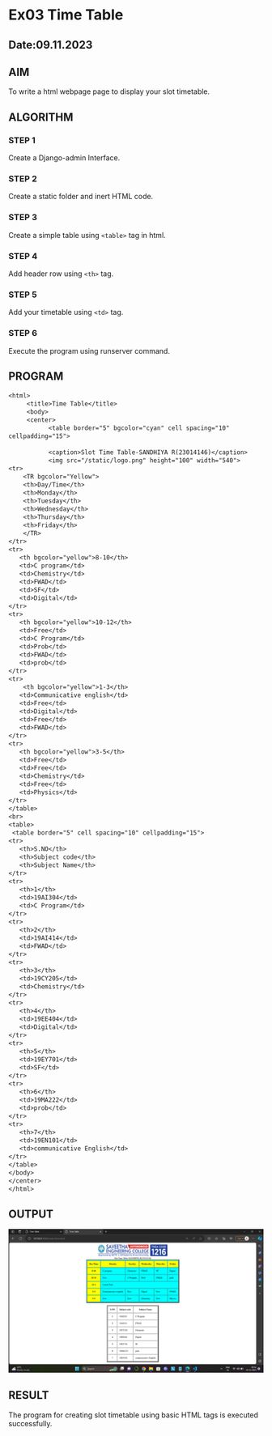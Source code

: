 # Ex03 Time Table
## Date:09.11.2023

## AIM
To write a html webpage page to display your slot timetable.

## ALGORITHM
### STEP 1
Create a Django-admin Interface.

### STEP 2
Create a static folder and inert HTML code.

### STEP 3
Create a simple table using ```<table>``` tag in html.

### STEP 4
Add header row using ```<th>``` tag.

### STEP 5
Add your timetable using ```<td>``` tag.

### STEP 6
Execute the program using runserver command.

## PROGRAM
```
<html>
     <title>Time Table</title>
     <body>
     <center>
           <table border="5" bgcolor="cyan" cell spacing="10" cellpadding="15">
          
           <caption>Slot Time Table-SANDHIYA R(23014146)</caption>
           <img src="/static/logo.png" height="100" width="540"> 
<tr>
    <TR bgcolor="Yellow">
    <th>Day/Time</th>
    <th>Monday</th>
    <th>Tuesday</th>
    <th>Wednesday</th>
    <th>Thursday</th>
    <th>Friday</th>
    </TR>
</tr>
<tr>
   <th bgcolor="yellow">8-10</th>
   <td>C program</td>
   <td>Chemistry</td>
   <td>FWAD</td>
   <td>SF</td>
   <td>Digital</td>
</tr>
<tr>
   <th bgcolor="yellow">10-12</th>
   <td>Free</td>
   <td>C Program</td>
   <td>Prob</td>
   <td>FWAD</td>
   <td>prob</td>
</tr>
<tr>
    <th bgcolor="yellow">1-3</th>
   <td>Communicative english</td>
   <td>Free</td>
   <td>Digital</td>
   <td>Free</td>
   <td>FWAD</td>
</tr>
<tr>
   <th bgcolor="yellow">3-5</th>
   <td>Free</td>
   <td>Free</td>
   <td>Chemistry</td>
   <td>Free</td>
   <td>Physics</td>
</tr>
</table>
<br>
<table>
 <table border="5" cell spacing="10" cellpadding="15">
<tr>
   <th>S.NO</th>
   <th>Subject code</th>
   <th>Subject Name</th>
</tr>
<tr>
   <th>1</th>
   <td>19AI304</td>
   <td>C Program</td>
</tr>
<tr>
   <th>2</th>
   <td>19AI414</td>
   <td>FWAD</td>
</tr>
<tr>
   <th>3</th>
   <td>19CY205</td>
   <td>Chemistry</td>
</tr>
<tr>
   <th>4</th>
   <td>19EE404</td>
   <td>Digital</td>
</tr>
<tr>
   <th>5</th>
   <td>19EY701</td>
   <td>SF</td>
</tr>
<tr>
   <th>6</th>
   <td>19MA222</td>
   <td>prob</td>
</tr>
<tr>
   <th>7</th>
   <td>19EN101</td>
   <td>communicative English</td>
</tr>
</table>
</body>
</center>
</html>
```

## OUTPUT
![Alt text](timetable1.png)

## RESULT
The program for creating slot timetable using basic HTML tags is executed successfully.
